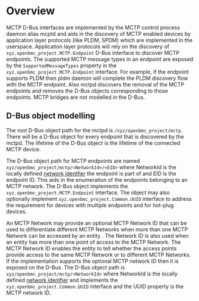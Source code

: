 # Overview

MCTP D-Bus interfaces are implemented by the MCTP control process daemon
alias mcptd and aids in the discovery of MCTP enabled devices by application
layer protocols (like PLDM, SPDM) which are implemented in the userspace.
Application layer protocols will rely on the discovery of
`xyz.openbmc_project.MCTP.Endpoint` D-Bus interface to discover MCTP endpoints.
The supported MCTP message types in an endpoint are exposed by the
`SupportedMessageTypes` property in the `xyz.openbmc_project.MCTP.Endpoint`
interface. For example, if the endpoint supports PLDM then pldm daemon will
complete the PLDM discovery flow with the MCTP endpoint. Also mctpd discovers
the removal of the MCTP endpoints and removes the D-Bus objects corresponding to
those endpoints. MCTP bridges are not modelled in the D-Bus.

## D-Bus object modelling

The root D-Bus object path for the mctpd is `/xyz/openbmc_project/mctp`. There
will be a D-Bus object for every endpoint that is discovered by the mctpd.
The lifetime of the D-Bus object is the lifetime of the connected MCTP device.

The D-Bus object path for MCTP endpoints are named
`xyz/openbmc_project/mctp/<NetworkId>/<EID>` where NetworkId is the locally
defined [network identfier][1] the endpoint is part of and EID is the endpoint
ID. This aids in the enumeration of the endpoints belonging to an MCTP network.
The D-Bus object implements the `xyz.openbmc_project.MCTP.Endpoint` interface.
The object may also optionally implement `xyz.openbmc_project.Common.UUID`
interface to address the requirement for devices with multiple endpoints and for
hot-plug devices.

An MCTP Network may provide an optional MCTP Network ID that can be used to
differentiate different MCTP Networks when more than one MCTP Network can be
accessed by an entity . The Network ID is also used when an entity has more than
one point of access to the MCTP Network. The MCTP Network ID enables the entity
to tell whether the access points provide access to the same MCTP Network or to
different MCTP Networks. If the implementation supports the optional MCTP
network ID then it is exposed on the D-Bus. The D-Bus object path is
`xyz/openbmc_project/mctp/<NetworkId>` where NetworkId is the locally
defined [network identfier][1] and implements the
`xyz.openbmc_project.Common.UUID` interface and the UUID property is the MCTP
network ID.

[1]: https://github.com/openbmc/docs/blob/master/designs/mctp/mctp-kernel.md#addressing
